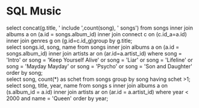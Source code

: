 # SQL Music
select concat(g.title, ' include ',count(song), ' songs') from songs inner join albums a on (a.id = songs.album_id) inner join connect c on (c.id_a=a.id) inner join genres g on (g.id=c.id_g)group by g.title;<br/>
select songs.id, song, name from songs inner join albums a on (a.id = songs.album_id) inner join artists ar on (ar.id=a.artist_id) where song = 'Intro' or song = 'Keep Yourself Alive' or song = 'Liar' or song = 'Lifeline' or song = 'Mayday Mayday' or song = 'Psycho' or song = 'Son and Daughter' order by song;<br/>
select song, count(*) as schet from songs group by song having schet >1;<br/>
select song, title, year, name from songs s inner join albums a on (s.album_id = a.id) inner join artists ar on (ar.id = a.artist_id) where year < 2000 and name = 'Queen' order by year;
